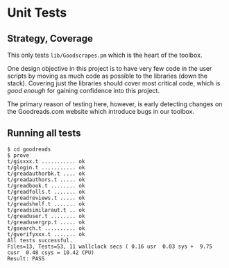 # Unit Tests

## Strategy, Coverage

This only tests `lib/Goodscrapes.pm` which is the heart of the toolbox.

One design objective in this project is to have very few code in the user scripts
by moving as much code as possible to the libraries (down the stack).
Covering just the libraries should cover most critical code, 
which is _good enough_ for gaining confidence into this project.

The primary reason of testing here, however, is early detecting changes 
on the Goodreads.com website which introduce bugs in our toolbox.


## Running all tests

```console
$ cd goodreads
$ prove
t/gisxxx.t ........... ok   
t/glogin.t ........... ok   
t/greadauthorbk.t .... ok   
t/greadauthors.t ..... ok   
t/greadbook.t ........ ok   
t/greadfolls.t ....... ok   
t/greadreviews.t ..... ok   
t/greadshelf.t ....... ok    
t/greadsimilaraut.t .. ok   
t/greaduser.t ........ ok   
t/greadusergrp.t ..... ok   
t/gsearch.t .......... ok    
t/gverifyxxx.t ....... ok   
All tests successful.
Files=13, Tests=53, 11 wallclock secs ( 0.16 usr  0.03 sys +  9.75 cusr  0.48 csys = 10.42 CPU)
Result: PASS
```



